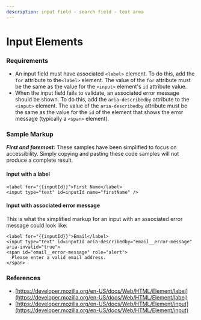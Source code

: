 ```yaml
---
description: input field - search field - text area
---
```


# Input Elements

### Requirements

* An input field must have associated `<label>` element. To do this, add the `for` attribute to the`<label>` element. The value of the `for` attribute must be the same as the value for the `<input>` element's `id` attribute value. 
* When the input field fails to validate, an associated error message should be shown. To do this, add the `aria-describedby` attribute to the `<input>` element. The value of the `aria-describedby` attribute must be the same as the value for the `id` of the element that shows the error message \(typically a `<span>` element\). 

### Sample Markup

_**First and foremost:**_ These samples have been simplified to focus on accessibility. Simply copying and pasting these code samples will not produce a complete result. 

#### Input with a label

```markup
<label for="{{inputId}}">First Name</label>
<input type="text" id=inputId name="firstName" />
```

#### Input with associated error message

This is what the simplified markup for an input with an associated error message could look like: 

```markup
<label for="{{inputId}}">Email</label> 
<input type="text" id=inputId aria-describedby="email__error-message" 
aria-invalid="true"> 
<span id="email__error-message" role="alert">
  Please enter a valid email address.
</span> 
```

### References

* [https://developer.mozilla.org/en-US/docs/Web/HTML/Element/label](https://developer.mozilla.org/en-US/docs/Web/HTML/Element/label)
* [https://developer.mozilla.org/en-US/docs/Web/HTML/Element/input](https://developer.mozilla.org/en-US/docs/Web/HTML/Element/input)

